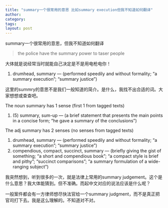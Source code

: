 ```yaml
---
title: "summary一个很常用的意思 比如summary execution但我不知道如何翻译"
author:
category: 
tags: 
layout: post
---
```

summary一个很常用的意思，但我不知道如何翻译

<blockquote>

the police have the summary power to taser people

</blockquote>

大体就是说经常当时就能自己决定是不是用电枪电你！

<ol>

<li>drumhead, summary — (performed speedily and without formality; “a summary execution”; “summary justice”)</li>

</ol>

这里的summry的意思不是我们一般知道的简介。是什么，我找不出合适的词。大家想想或查查吧。

The noun summary has 1 sense (first 1 from tagged texts)

<ol>

<li>(5) summary, sum-up — (a brief statement that presents the main points in a concise form; “he gave a summary of the conclusions”)</li>

</ol>

The adj summary has 2 senses (no senses from tagged texts)

<ol>

<li>drumhead, summary — (performed speedily and without formality; “a summary execution”; “summary justice”)</li>

<li>compendious, compact, succinct, summary — (briefly giving the gist of something; “a short and compendious book”; “a compact style is brief and pithy”; “succinct comparisons”; “a summary formulation of a wide-ranging subject”)</li>

</ol>

我突然想到，听到很多的一次，就是法律上常用的summary judgement。这个是什么意思？我大体能猜到。但不准确。而起中文对应的说法应该是什么呢？

一般案件都会有一方律师想尽快法官给一个summary judgment，而不是真正把官司打下去。我是这么理解的。不知道对不对。

